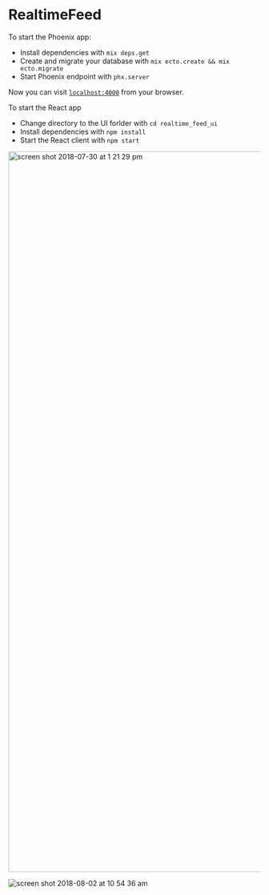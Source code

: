 # RealtimeFeed

To start the Phoenix app:

  * Install dependencies with `mix deps.get`
  * Create and migrate your database with `mix ecto.create && mix ecto.migrate`
  * Start Phoenix endpoint with `phx.server`

Now you can visit [`localhost:4000`](http://localhost:4000) from your browser.

To start the React app
  * Change directory to the UI forlder with `cd realtime_feed_ui`
  * Install dependencies with `npm install`
  * Start the React client with `npm start`
  
<img width="1439" alt="screen shot 2018-07-30 at 1 21 29 pm" src="https://user-images.githubusercontent.com/28511567/43397080-88c12508-93fb-11e8-89c8-336b700813cf.png">

![screen shot 2018-08-02 at 10 54 36 am](https://user-images.githubusercontent.com/28511567/43577152-fe836a28-9642-11e8-84de-ca5d6ba93a8d.png)
